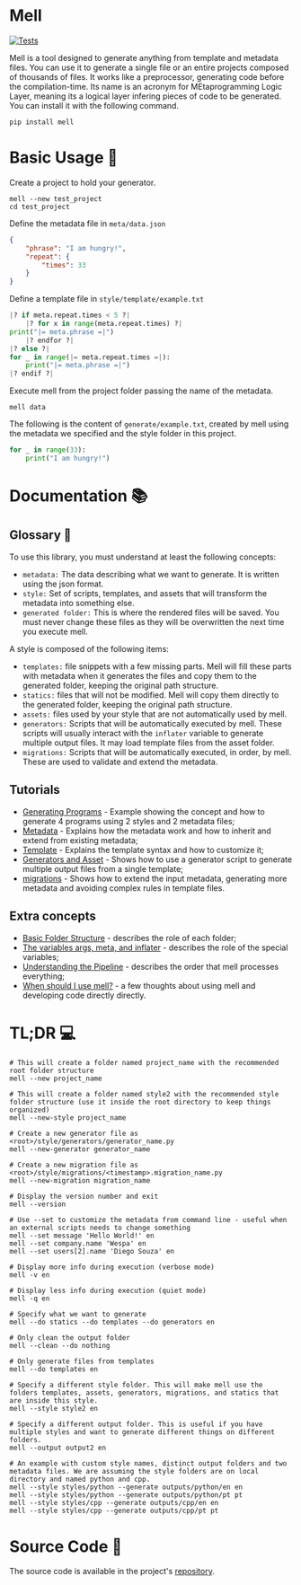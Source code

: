 # Mell

[![Tests](https://github.com/diegofps/mell/actions/workflows/python-app.yml/badge.svg)](https://github.com/diegofps/mell/actions/workflows/python-app.yml)

Mell is a tool designed to generate anything from template and metadata files. You can use it to generate a single file or an entire projects composed of thousands of files. It works like a preprocessor, generating code before the compilation-time. Its name is an acronym for MEtaprogramming Logic Layer, meaning its a logical layer infering pieces of code to be generated. You can install it with the following command.

```shell
pip install mell
```

# Basic Usage 🐣

Create a project to hold your generator.

```shell
mell --new test_project
cd test_project
```

Define the metadata file in `meta/data.json`

```json
{
    "phrase": "I am hungry!",
    "repeat": {
        "times": 33
    }
}
```

Define a template file in `style/template/example.txt`

```python
|? if meta.repeat.times < 5 ?|
    |? for x in range(meta.repeat.times) ?|
print("|= meta.phrase =|")
    |? endfor ?|
|? else ?|
for _ in range(|= meta.repeat.times =|):
    print("|= meta.phrase =|")
|? endif ?|
```

Execute mell from the project folder passing the name of the metadata.

```shell
mell data
```

The following is the content of `generate/example.txt`, created by mell using the metadata we specified and the style folder in this project.

```python
for _ in range(33):
    print("I am hungry!")
```

# Documentation 📚

## Glossary 📕

To use this library, you must understand at least the following concepts:

* `metadata:` The data describing what we want to generate. It is written using the json format.
* `style:` Set of scripts, templates, and assets that will transform the metadata into something else.
* `generated folder:` This is where the rendered files will be saved. You must never change these files as they will be overwritten the next time you execute mell. 

A style is composed of the following items:

* `templates:` file snippets with a few missing parts. Mell will fill these parts with metadata when it generates the files and copy them to the generated folder, keeping the original path structure.
* `statics:` files that will not be modified. Mell will copy them directly to the generated folder, keeping the original path structure.
* `assets:` files used by your style that are not automatically used by mell.
* `generators:` Scripts that will be automatically executed by mell. These scripts will usually interact with the `inflater` variable to generate multiple output files. It may load template files from the asset folder.
* `migrations:` Scripts that will be automatically executed, in order, by mell. These are used to validate and extend the metadata.

## Tutorials

* [Generating Programs](https://github.com/diegofps/mell/blob/main/docs/hands_on/metadata.md) - Example showing the concept and how to generate 4 programs using 2 styles and 2 metadata files;
* [Metadata](https://github.com/diegofps/mell/blob/main/docs/hands_on/metadata.md) - Explains how the metadata work and how to inherit and extend from existing metadata;
* [Template](https://github.com/diegofps/mell/blob/main/docs/hands_on/template.md) - Explains the template syntax and how to customize it;
* [Generators and Asset](https://github.com/diegofps/mell/blob/main/docs/hands_on/generators_and_assets.md) - Shows how to use a generator script to generate multiple output files from a single template;
* [migrations](https://github.com/diegofps/mell/blob/main/docs/hands_on/migrations.md) - Shows how to extend the input metadata, generating more metadata and avoiding complex rules in template files.

## Extra concepts

* [Basic Folder Structure](https://github.com/diegofps/mell/blob/main/docs/extra_concepts/folder_structure.md) - describes the role of each folder;
* [The variables args, meta, and inflater](https://github.com/diegofps/mell/blob/main/docs/extra_concepts/variables.md) - describes the role of the special variables;
* [Understanding the Pipeline](https://github.com/diegofps/mell/blob/main/docs/extra_concepts/pipeline.md) - describes the order that mell processes everything;
* [When should I use mell?](https://github.com/diegofps/mell/blob/main/docs/extra_concepts/when_to_use_it.md) - a few thoughts about using mell and developing code directly directly.

# TL;DR 💻

```shell
# This will create a folder named project_name with the recommended root folder structure
mell --new project_name

# This will create a folder named style2 with the recommended style folder structure (use it inside the root directory to keep things organized)
mell --new-style project_name

# Create a new generator file as <root>/style/generators/generator_name.py
mell --new-generator generator_name

# Create a new migration file as <root>/style/migrations/<timestamp>.migration_name.py
mell --new-migration migration_name

# Display the version number and exit
mell --version

# Use --set to customize the metadata from command line - useful when an external scripts needs to change something
mell --set message 'Hello World!' en
mell --set company.name 'Wespa' en
mell --set users[2].name 'Diego Souza' en

# Display more info during execution (verbose mode)
mell -v en

# Display less info during execution (quiet mode)
mell -q en

# Specify what we want to generate
mell --do statics --do templates --do generators en

# Only clean the output folder
mell --clean --do nothing

# Only generate files from templates
mell --do templates en

# Specify a different style folder. This will make mell use the folders templates, assets, generators, migrations, and statics that are inside this style.
mell --style style2 en

# Specify a different output folder. This is useful if you have multiple styles and want to generate different things on different folders.
mell --output output2 en

# An example with custom style names, distinct output folders and two metadata files. We are assuming the style folders are on local directory and named python and cpp.
mell --style styles/python --generate outputs/python/en en
mell --style styles/python --generate outputs/python/pt pt
mell --style styles/cpp --generate outputs/cpp/en en
mell --style styles/cpp --generate outputs/cpp/pt pt
```

# Source Code 🎼

The source code is available in the project's [repository](https://github.com/diegofps/mell).

